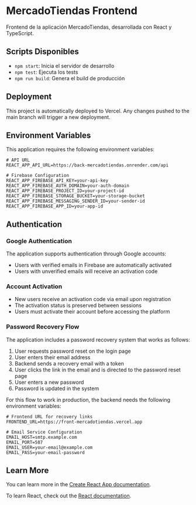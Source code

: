# MercadoTiendas Frontend

Frontend de la aplicación MercadoTiendas, desarrollada con React y TypeScript.

## Scripts Disponibles

- `npm start`: Inicia el servidor de desarrollo
- `npm test`: Ejecuta los tests
- `npm run build`: Genera el build de producción

## Deployment

This project is automatically deployed to Vercel. Any changes pushed to the main branch will trigger a new deployment.

## Environment Variables

This application requires the following environment variables:

```
# API URL
REACT_APP_API_URL=https://back-mercadotiendas.onrender.com/api

# Firebase Configuration
REACT_APP_FIREBASE_API_KEY=your-api-key
REACT_APP_FIREBASE_AUTH_DOMAIN=your-auth-domain
REACT_APP_FIREBASE_PROJECT_ID=your-project-id
REACT_APP_FIREBASE_STORAGE_BUCKET=your-storage-bucket
REACT_APP_FIREBASE_MESSAGING_SENDER_ID=your-sender-id
REACT_APP_FIREBASE_APP_ID=your-app-id
```

## Authentication

### Google Authentication
The application supports authentication through Google accounts:
- Users with verified emails in Firebase are automatically activated
- Users with unverified emails will receive an activation code

### Account Activation
- New users receive an activation code via email upon registration
- The activation status is preserved between sessions
- Users must activate their account before accessing the platform

### Password Recovery Flow
The application includes a password recovery system that works as follows:

1. User requests password reset on the login page
2. User enters their email address
3. Backend sends a recovery email with a token
4. User clicks the link in the email and is directed to the password reset page
5. User enters a new password
6. Password is updated in the system

For this flow to work in production, the backend needs the following environment variables:

```
# Frontend URL for recovery links
FRONTEND_URL=https://front-mercadotiendas.vercel.app

# Email Service Configuration
EMAIL_HOST=smtp.example.com
EMAIL_PORT=587
EMAIL_USER=your-email@example.com
EMAIL_PASS=your-email-password
```

## Learn More

You can learn more in the [Create React App documentation](https://facebook.github.io/create-react-app/docs/getting-started).

To learn React, check out the [React documentation](https://reactjs.org/).
